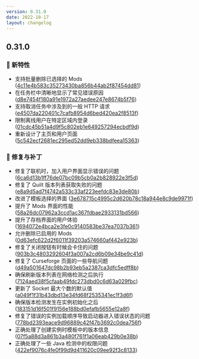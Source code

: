 ```yaml
---
version: 0.31.0
date: 2022-10-17
layout: changelog
---
```

## 0.31.0
### 🚀 新特性

- 支持批量删除已选择的 Mods ([4c11e4b583c35273430ba856b44ab2f87454dd81](https://github.com/Voxelum/x-minecraft-launcher/commit/4c11e4b583c35273430ba856b44ab2f87454dd81))
- 在任务栏中清晰地显示了常见错误原因 ([d8e7454f180a91e1972a27aedee247e8674b5f76](https://github.com/Voxelum/x-minecraft-launcher/commit/d8e7454f180a91e1972a27aedee247e8674b5f76))
- 支持取消任务中涉及到的一般 HTTP 请求 ([e4507da220401c7cafb8954d6bed420ea2f8513f](https://github.com/Voxelum/x-minecraft-launcher/commit/e4507da220401c7cafb8954d6bed420ea2f8513f))
- 限制离线用户在特定区域内登录 ([01cdc45b51a4d9f5c802eb1e649257294ecbdf9d](https://github.com/Voxelum/x-minecraft-launcher/commit/01cdc45b51a4d9f5c802eb1e649257294ecbdf9d))
- 重新设计了主页和用户页面 ([5c542ecf2681ec295ed52dd9eb338bdfeea15363](https://github.com/Voxelum/x-minecraft-launcher/commit/5c542ecf2681ec295ed52dd9eb338bdfeea15363))
### 🐛 修复与补丁

- 修复了联机时，加入用户界面显示错误的问题 ([6ca6d13b1ff76de07bc09b5cb0a2b828922e3f5d](https://github.com/Voxelum/x-minecraft-launcher/commit/6ca6d13b1ff76de07bc09b5cb0a2b828922e3f5d))
- 修复了 Quilt 版本列表获取失败的问题 ([e8a9d5ad7f4742a533c33af223eefdc83e3de80b](https://github.com/Voxelum/x-minecraft-launcher/commit/e8a9d5ad7f4742a533c33af223eefdc83e3de80b))
- 改进了模板选择的界面 ([3e678715c4995c2d620b78c18a944e8c9de9971f](https://github.com/Voxelum/x-minecraft-launcher/commit/3e678715c4995c2d620b78c18a944e8c9de9971f))
- 提升了 Mods 界面的性能 ([58a26dc07962a3ccd1ac367fdbae2933131bd566](https://github.com/Voxelum/x-minecraft-launcher/commit/58a26dc07962a3ccd1ac367fdbae2933131bd566))
- 提升了存档界面的用户体验 ([1694072e4bca2e3fe0c9140583be37ea7037b361](https://github.com/Voxelum/x-minecraft-launcher/commit/1694072e4bca2e3fe0c9140583be37ea7037b361))
- 允许删除已启用的 Mods ([0d63efc622d2f6011f39203a574660af442e923b](https://github.com/Voxelum/x-minecraft-launcher/commit/0d63efc622d2f6011f39203a574660af442e923b))
- 修复了关闭按钮有时候会卡住的问题 ([903b3c4803292604f3a007a2cd6b09e34be9c41d](https://github.com/Voxelum/x-minecraft-launcher/commit/903b3c4803292604f3a007a2cd6b09e34be9c41d))
- 修复了 Curseforge 页面的一些导航问题 ([d49a501647dc98b2b93eb5a2387ca3dfc5edff8b](https://github.com/Voxelum/x-minecraft-launcher/commit/d49a501647dc98b2b93eb5a2387ca3dfc5edff8b))
- 确保刷新版本列表在网络检测之后执行 ([7124aed38f5cfaab49fdc273dbd0c6d63a029fbc](https://github.com/Voxelum/x-minecraft-launcher/commit/7124aed38f5cfaab49fdc273dbd0c6d63a029fbc))
- 更新了 Socket 最大个数的默认值 ([a049f1f31b43dbd13e34fd68f2535341ec1f3d6f](https://github.com/Voxelum/x-minecraft-launcher/commit/a049f1f31b43dbd13e34fd68f2535341ec1f3d6f))
- 确保版本检测发生在实例初始化之后 ([183151d16f501f9156e188bd0efafb5655e12a8f](https://github.com/Voxelum/x-minecraft-launcher/commit/183151d16f501f9156e188bd0efafb5655e12a8f))
- 修复了错误的实例加载顺序导致启动器进入错误状态的问题 ([778bd2393eace9d96889c42f47b3692c0dea756f](https://github.com/Voxelum/x-minecraft-launcher/commit/778bd2393eace9d96889c42f47b3692c0dea756f))
- 正确处理了创建实例时模板中的版本信息 ([07f5a88d3a861b3a480f761f1a06eab429b0e38b](https://github.com/Voxelum/x-minecraft-launcher/commit/07f5a88d3a861b3a480f761f1a06eab429b0e38b))
- 正确处理了一些 Java 检测中的权限问题 ([422ef9076c4fe0f99d9d411620c09ee92f3c8133](https://github.com/Voxelum/x-minecraft-launcher/commit/422ef9076c4fe0f99d9d411620c09ee92f3c8133))